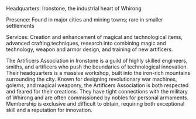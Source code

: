 Headquarters: Ironstone, the industrial heart of Whirong 

Presence: Found in major cities and mining towns; rare in smaller settlements 

Services: Creation and enhancement of magical and technological items, advanced crafting techniques, research into combining magic and technology, weapon and armor design, and training of new artificers. 

The Artificers Association in Ironstone is a guild of highly skilled engineers, smiths, and artificers who push the boundaries of technological innovation. Their headquarters is a massive workshop, built into the iron-rich mountains surrounding the city. Known for designing revolutionary war machines, golems, and magical weaponry, the Artificers Association is both respected and feared for their creations. They have tight connections with the military of Whirong and are often commissioned by nobles for personal armaments. Membership is exclusive and difficult to obtain, requiring both exceptional skill and a reputation for innovation.